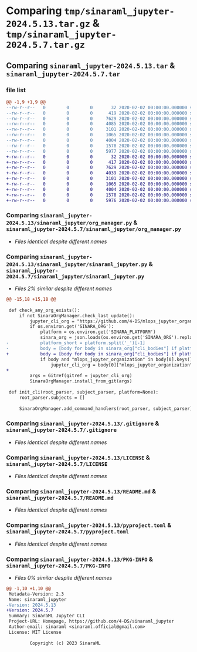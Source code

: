 # Comparing `tmp/sinaraml_jupyter-2024.5.13.tar.gz` & `tmp/sinaraml_jupyter-2024.5.7.tar.gz`

## Comparing `sinaraml_jupyter-2024.5.13.tar` & `sinaraml_jupyter-2024.5.7.tar`

### file list

```diff
@@ -1,9 +1,9 @@
--rw-r--r--   0        0        0       32 2020-02-02 00:00:00.000000 sinaraml_jupyter-2024.5.13/sinaraml_jupyter/__init__.py
--rw-r--r--   0        0        0      419 2020-02-02 00:00:00.000000 sinaraml_jupyter-2024.5.13/sinaraml_jupyter/_version.py
--rw-r--r--   0        0        0     7629 2020-02-02 00:00:00.000000 sinaraml_jupyter-2024.5.13/sinaraml_jupyter/org_manager.py
--rw-r--r--   0        0        0     4085 2020-02-02 00:00:00.000000 sinaraml_jupyter-2024.5.13/sinaraml_jupyter/sinaraml_jupyter.py
--rw-r--r--   0        0        0     3101 2020-02-02 00:00:00.000000 sinaraml_jupyter-2024.5.13/.gitignore
--rw-r--r--   0        0        0     1065 2020-02-02 00:00:00.000000 sinaraml_jupyter-2024.5.13/LICENSE
--rw-r--r--   0        0        0     4004 2020-02-02 00:00:00.000000 sinaraml_jupyter-2024.5.13/README.md
--rw-r--r--   0        0        0     1578 2020-02-02 00:00:00.000000 sinaraml_jupyter-2024.5.13/pyproject.toml
--rw-r--r--   0        0        0     5977 2020-02-02 00:00:00.000000 sinaraml_jupyter-2024.5.13/PKG-INFO
+-rw-r--r--   0        0        0       32 2020-02-02 00:00:00.000000 sinaraml_jupyter-2024.5.7/sinaraml_jupyter/__init__.py
+-rw-r--r--   0        0        0      417 2020-02-02 00:00:00.000000 sinaraml_jupyter-2024.5.7/sinaraml_jupyter/_version.py
+-rw-r--r--   0        0        0     7629 2020-02-02 00:00:00.000000 sinaraml_jupyter-2024.5.7/sinaraml_jupyter/org_manager.py
+-rw-r--r--   0        0        0     4039 2020-02-02 00:00:00.000000 sinaraml_jupyter-2024.5.7/sinaraml_jupyter/sinaraml_jupyter.py
+-rw-r--r--   0        0        0     3101 2020-02-02 00:00:00.000000 sinaraml_jupyter-2024.5.7/.gitignore
+-rw-r--r--   0        0        0     1065 2020-02-02 00:00:00.000000 sinaraml_jupyter-2024.5.7/LICENSE
+-rw-r--r--   0        0        0     4004 2020-02-02 00:00:00.000000 sinaraml_jupyter-2024.5.7/README.md
+-rw-r--r--   0        0        0     1578 2020-02-02 00:00:00.000000 sinaraml_jupyter-2024.5.7/pyproject.toml
+-rw-r--r--   0        0        0     5976 2020-02-02 00:00:00.000000 sinaraml_jupyter-2024.5.7/PKG-INFO
```

### Comparing `sinaraml_jupyter-2024.5.13/sinaraml_jupyter/org_manager.py` & `sinaraml_jupyter-2024.5.7/sinaraml_jupyter/org_manager.py`

 * *Files identical despite different names*

### Comparing `sinaraml_jupyter-2024.5.13/sinaraml_jupyter/sinaraml_jupyter.py` & `sinaraml_jupyter-2024.5.7/sinaraml_jupyter/sinaraml_jupyter.py`

 * *Files 2% similar despite different names*

```diff
@@ -15,18 +15,18 @@
 
 def check_any_org_exists():
     if not SinaraOrgManager.check_last_update():
         jupyter_cli_org = "https://github.com/4-DS/mlops_jupyter_organization.git"
         if os.environ.get('SINARA_ORG'):
             platform = os.environ.get('SINARA_PLATFORM')
             sinara_org = json.loads(os.environ.get('SINARA_ORG').replace("'", '"'))
-            platform_short = platform.split('_')[-1]
-            body = [body for body in sinara_org["cli_bodies"] if platform_short in body["platform_names"]]
+            body = [body for body in sinara_org["cli_bodies"] if platform in body["platform_names"]]
             if body and "mlops_jupyter_organization" in body[0].keys():
                 jupyter_cli_org = body[0]["mlops_jupyter_organization"]
+            
         args = Gitref(gitref = jupyter_cli_org)
         SinaraOrgManager.install_from_git(args)
 
 def init_cli(root_parser, subject_parser, platform=None):
     root_parser.subjects = []
 
     SinaraOrgManager.add_command_handlers(root_parser, subject_parser)
```

### Comparing `sinaraml_jupyter-2024.5.13/.gitignore` & `sinaraml_jupyter-2024.5.7/.gitignore`

 * *Files identical despite different names*

### Comparing `sinaraml_jupyter-2024.5.13/LICENSE` & `sinaraml_jupyter-2024.5.7/LICENSE`

 * *Files identical despite different names*

### Comparing `sinaraml_jupyter-2024.5.13/README.md` & `sinaraml_jupyter-2024.5.7/README.md`

 * *Files identical despite different names*

### Comparing `sinaraml_jupyter-2024.5.13/pyproject.toml` & `sinaraml_jupyter-2024.5.7/pyproject.toml`

 * *Files identical despite different names*

### Comparing `sinaraml_jupyter-2024.5.13/PKG-INFO` & `sinaraml_jupyter-2024.5.7/PKG-INFO`

 * *Files 0% similar despite different names*

```diff
@@ -1,10 +1,10 @@
 Metadata-Version: 2.3
 Name: sinaraml_jupyter
-Version: 2024.5.13
+Version: 2024.5.7
 Summary: SinaraML Jupyter CLI
 Project-URL: Homepage, https://github.com/4-DS/sinaraml_jupyter
 Author-email: sinaraml <sinaraml.official@gmail.com>
 License: MIT License
         
         Copyright (c) 2023 SinaraML
```

